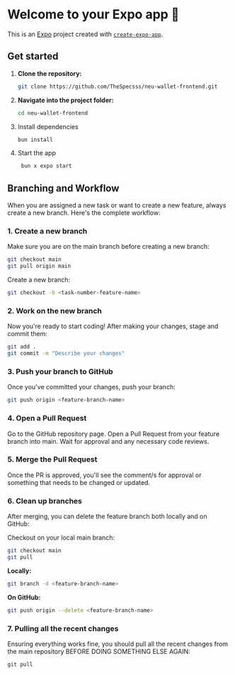 # Welcome to your Expo app 👋

This is an [Expo](https://expo.dev) project created with [`create-expo-app`](https://www.npmjs.com/package/create-expo-app).

## Get started

1. **Clone the repository:**
   ```bash
   git clone https://github.com/TheSpecsss/neu-wallet-frontend.git
   ```
2. **Navigate into the project folder:**
   ```bash 
   cd neu-wallet-frontend
   ```
3. Install dependencies

   ```bash
   bun install
   ```

4. Start the app

   ```bash
    bun x expo start
   ```
## Branching and Workflow

When you are assigned a new task or want to create a new feature, always create a new branch. Here's the complete workflow:

### 1. Create a new branch

Make sure you are on the main branch before creating a new branch:

```bash
git checkout main
git pull origin main
```

Create a new branch:

```bash
git checkout -b <task-number-feature-name>
```

### 2. Work on the new branch

Now you're ready to start coding! After making your changes, stage and commit them:

```bash
git add .
git commit -m "Describe your changes"
```

### 3. Push your branch to GitHub

Once you've committed your changes, push your branch:

```bash
git push origin <feature-branch-name>
```

### 4. Open a Pull Request

Go to the GitHub repository page. Open a Pull Request from your feature branch into main. Wait for approval and any necessary code reviews.

### 5. Merge the Pull Request

Once the PR is approved, you'll see the comment/s for approval or something that needs to be changed or updated.

### 6. Clean up branches

After merging, you can delete the feature branch both locally and on GitHub:

Checkout on your local main branch:
```bash
git checkout main
git pull
```

**Locally:**
```bash
git branch -d <feature-branch-name>
```

**On GitHub:**
```bash
git push origin --delete <feature-branch-name>
```

### 7. Pulling all the recent changes

Ensuring everything works fine, you should pull all the recent changes from the main repository BEFORE DOING SOMETHING ELSE AGAIN:

```bash
git pull
```
